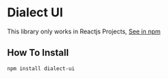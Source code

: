 # Dialect UI
This library only works in Reactjs Projects, [See in npm](https://www.npmjs.com/package/dialect-ui)
## How To Install
``` shell
npm install dialect-ui
```
